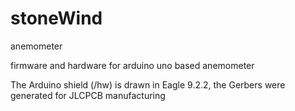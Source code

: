 # stoneWind
anemometer 

firmware and hardware for arduino uno based anemometer

The Arduino shield (/hw) is drawn in Eagle 9.2.2, the Gerbers were generated for JLCPCB manufacturing
